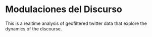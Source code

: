 # Modulaciones del Discurso

This is a realtime analysis of geofiltered twitter data that explore the dynamics of the discourse.